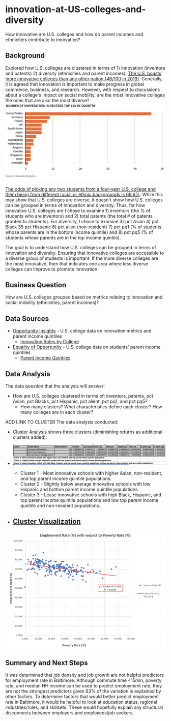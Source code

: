 # innovation-at-US-colleges-and-diversity
How innovative are U.S. colleges and how do parent incomes and ethnicities contribute to innovation? 
## Background
Explored how U.S. colleges are clustered in terms of 1) innovation (inventors and patents) 2) diversity (ethnicities and parent incomes). [The U.S. boasts more innovative colleges than any other nation (46/100 in 2019)](https://www.forbes.com/sites/dereknewton/2019/10/28/american-universities-still-lead-the-world-in-innovation-impact/#13e946986c98). Generally, it is agreed that innovation is important to make progress in global commerce, business, and research. However, with respect to discussions about a college's impact on social mobility, are the most innovative colleges the ones that are also the most diverse? 
![alt text](https://github.com/matthewprk/innovation-at-US-colleges-/blob/main/Most%20Innovative%20Colleges%202019.png)

[The odds of picking any two students from a four-year U.S. college and them being from different racial or ethnic backgrounds is 69.6%](https://www.usatoday.com/story/money/2020/02/13/these-colleges-have-the-most-diverse-student-bodies/41152233/). While this may show that U.S. colleges are diverse, it doesn't show how U.S. colleges can be grouped in terms of innovation and diversity. Thus, for how innovative U.S. colleges are I chose to examine 1) inventors (the % of students who are inventors) and 2) total patents (the total # of patents granted to students). For diversity, I chose to examine 3) pct Asian 4) pct Black 35 pct Hispanic 6) pct alien (non-resident) 7) pct pq1 (% of students whose parents are in the bottom income quintile) and 8) pct pq5 (% of students whose parents are in the top income quintile). 

The goal is to understand how U.S. colleges can be grouped in terms of innovaiton and diversity. Ensuring that innovative colleges are accessible to a diverse group of students is important. If the more diverse colleges are the most innovative, then that indicates one area where less diverse colleges can improve to promote innovation.
 
## Business Question
How are U.S. colleges grouped based on metrics relating to innovation and social mobility (ethnicities, parent incomes)?

## Data Sources
- [Opportunity Insights](https://opportunityinsights.org/data/?geographic_level=100&topic=105&paper_id=0#resource-listing) - U.S. college data on innovation metrics and parent income quintiles
  - [Innovation Rates by College](https://github.com/matthewprk/innovation-at-US-colleges-/blob/main/Innovation%20Rates%20by%20College.csv)
- [Equality of Opportunity](http://www.equality-of-opportunity.org/data/college/Codebook%20MRC%20Table%2010.pdf) - U.S. college data on students' parent income quintiles
  - [Parent Income Quintiles](https://github.com/matthewprk/innovation-at-US-colleges-/blob/main/equalityofopportunity.xlsx)

## Data Analysis
The data question that the analysis will answer:
- How are U.S. colleges clustered in terms of: inventors, patents, pct Asian, pct Blacks, pct Hispanic, pct alient, pct pq1, and pct pq5?
  - How many clusters? What characteristics define each cluster? How many colleges are in each cluster?

ADD LINK TO CLUSTER
The data analysis conducted:
- [Cluster Analysis]() shows three clusters (diminishing returns as additional clusters added): 
- ![alt_text](https://github.com/matthewprk/innovation-at-US-colleges-/blob/main/Cluster%20Analysis%20Table.png)
  - Cluster 1 - Most innovative schools with higher Asian, non-resident, and top parent income quintile populations. 
  - Cluster 2 - Slightly below average innovative schools with low Hispanic and bottom parent income quintile populations
  - Cluster 3 - Lease innovative schools with high Black, Hispanic, and top parent income quintile populations and low top parent income quintile and non-resident populations. 
  
- [Cluster Visualization]()
  - 
![alt text](https://github.com/matthewprk/baltimore-city-employment-rate-2015/blob/master/linreg_povertyrate.png)
## Summary and Next Steps
It was determined that job density and job growth are not helpful predictors for employment rate in Baltimore. Although commute time <15min, poverty rate, and median HH income can be used to predict employment rate, they are not the strongest predictors given 63% of the variation is explained by other factors. To determine factors that would better predict employment rate in Baltimore, it would he helpful to look at education status, regional industries/roles, and skillsets. These would hopefully explain any structural disconnects between employers and employees/job seekers. 
